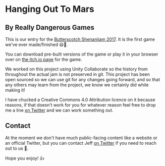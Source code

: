 # Hanging Out To Mars
## By Really Dangerous Games

This is our entry for the [Butterscotch Shenanijam 2017](https://itch.io/jam/bscotch100). It is the first game we've ever made/finished 😃🎉.

You can download pre-built versions of the game or play it in your browser over on [the itch.io page](https://peabnuts123.itch.io/grandmars-laundry) for the game.

We worked on this project using Unity Collaborate so the history from throughout the actual jam is not preserved in git. This project has been open sourced so we can use git for any changes going forward, and so that any others may learn from the project, we know we certainly did while making it! 

I have chucked a Creative Commons 4.0 Attribution licence on it because reasons, if that doesn't work for you for whatever reason feel free to drop me a line [on Twitter](https://twitter.com/peabnuts123) and we can work something out. 

## Contact
At the moment we don't have much public-facing content like a website or an official Twitter, but you can contact Jeff [on Twitter](https://twitter.com/peabnuts123) if you need to reach out to us 🙏.

Hope you enjoy! 👍